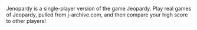 Jenopardy is a single-player version of the game Jeopardy. Play real games of Jeopardy, pulled from j-archive.com, and then compare your high score to other players!
